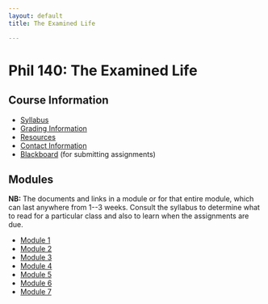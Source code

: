```yaml
---
layout: default
title: The Examined Life

---
```


# Phil 140: The Examined Life

 

## Course Information
+ [Syllabus](Syllabus.pdf)
+ [Grading Information](/Teaching/Grading/)
+ [Resources](/Teaching\Resources/)
+ [Contact Information](\Contact)
+ [Blackboard](http:\\blackboard.njcu.edu) (for submitting assignments)



## Modules

**NB:** The documents and links in a module or for that entire module, which can last anywhere from 1--3 weeks. Consult the syllabus to determine what to read for a particular class and also to learn when the assignments are due. 

+ [Module 1](\Teaching\Examined\Intro)
+ [Module 2](\Teaching\Examined\CT)
+ [Module 3](\Teaching\Examined\Meaning)
+ [Module 4](\Teaching\Examined\God)
+ [Module 5](\Teaching\Examined\FreeWill)
+ [Module 6](\Teaching\Examined\Ethics)
+ [Module 7](\Teaching\Examined\Applied)


